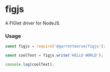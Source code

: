 # figjs

A FIGlet driver for NodeJS.

### Usage

```js
const figjs = require('@garrettmorse/figjs');

const coolText = figjs.write('HELLO WORLD');

console.log(coolText);
```